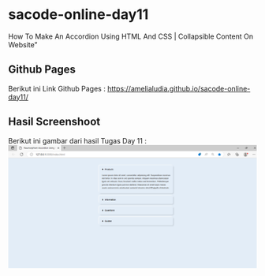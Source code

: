 # sacode-online-day11
How To Make An Accordion Using HTML And CSS | Collapsible Content On Website”


## Github Pages
Berikut ini Link Github Pages :
https://amelialudia.github.io/sacode-online-day11/


## Hasil Screenshoot 
Berikut ini gambar dari hasil Tugas  Day 11 :
<img src="./screenshoot/1.png">
